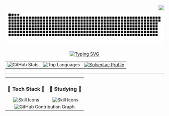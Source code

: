 <img align="right" src="https://visitor-badge.laobi.icu/badge?page_id=naim-kim.naim-kim" />
<br/>

<div align="center">
<picture>
  <source media="(prefers-color-scheme: dark)" srcset="https://raw.githubusercontent.com/naim-kim/naim-kim/output/github-contribution-grid-snake-dark.svg">
  <source media="(prefers-color-scheme: light)" srcset="https://raw.githubusercontent.com/naim-kim/naim-kim/output/github-contribution-grid-snake.svg">
  <img alt="github contribution grid snake animation" src="https://raw.githubusercontent.com/naim-kim/naim-kim/output/github-contribution-grid-snake.svg">
</picture>
 </div>

 </br>

<div align="center">
  <a href="https://git.io/typing-svg">
    <img src="https://readme-typing-svg.demolab.com?font=Fira+Code&pause=1000&color=0000FF&width=435&lines=Backend+Dev+in+the+Making+%F0%9F%9A%80" alt="Typing SVG" />
  </a>
</div>

<table align="center">
  <tr>
   <td align="left">
     <img width="390" src="https://github-readme-stats.vercel.app/api?username=naim-kim&show_icons=true&theme=transparent&count_private=true&hide_border=true" alt="GitHub Stats" />
   </td>
   <td align="center">
    <img width="390" src="https://github-readme-stats-naim-kims-projects.vercel.app/api/top-langs/?username=naim-kim&layout=compact&theme=transparent&show_icons=true&hide_border=true" alt="Top Languages" />
   </td>
   <td>
   <a href="https://solved.ac/profile/naimkim">
        <img src="http://mazassumnida.wtf/api/v2/generate_badge?boj=naimkim" width="390" alt="Solved.ac Profile">
      </a>
  </tr>
  </table>

---

  <table>
  <tr>
    <td align="center">
     <h3 align="center">💙 Tech Stack 💙</h3>
      <img src="https://skillicons.dev/icons?i=java,cpp,c,js,html,css,dart,spring,mysql" alt="Skill Icons" />
      </td>
      <td align="center">
      <h3 align="center">💙 Studying 💙</h3>
      <img src="https://skillicons.dev/icons?i=typescript,nodejs,java,spring,mysql" alt="Skill Icons" />
      </td>
 
</div>
    </td>
  </tr>
  <tr>
    <td colspan="2" align="center">
    <img src="https://github-readme-activity-graph.vercel.app/graph?username=naim-kim&theme=react-dark&hide_border=true" alt="GitHub Contribution Graph" />
</td>
  </tr>
</table>
